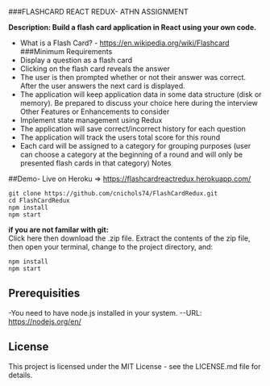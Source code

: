 ###FLASHCARD REACT REDUX- ATHN ASSIGNMENT 

**Description: 
Build a flash card application in React using your own 
code.**
* What is a Flash Card? - https://en.wikipedia.org/wiki/Flashcard
###Minimum Requirements
* Display a question as a flash card
* Clicking on the flash card reveals the answer
* The user is then prompted whether or not their answer was correct. After the user
answers the next card is displayed.
* The application will keep application data in some data structure (disk or memory). Be
prepared to discuss your choice here during the interview
Other Features or Enhancements to consider
* Implement state management using Redux
* The application will save correct/incorrect history for each question
* The application will track the users total score for this round
* Each card will be assigned to a category for grouping purposes (user can choose a
category at the beginning of a round and will only be presented flash cards in that category)
Notes

##Demo- Live on Heroku => https://flashcardreactredux.herokuapp.com/
```
git clone https://github.com/cnichols74/FlashCardRedux.git
cd FlashCardRedux
npm install
npm start
```

**if you are not familar with git:**  
Click here then download the .zip file. Extract the contents of the zip file, then open your terminal,
change to the project directory, and:

```
npm install
npm start
```

## Prerequisities

-You need to have node.js installed in your system.
--URL: https://nodejs.org/en/

## License

This project is licensed under the MIT License - see the LICENSE.md file for details.
